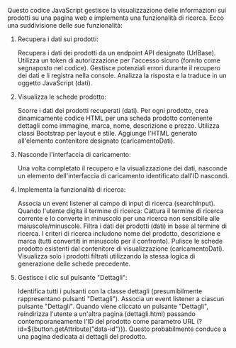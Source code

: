 Questo codice JavaScript gestisce la visualizzazione delle informazioni sui prodotti su una pagina web e implementa una funzionalità di ricerca. Ecco una suddivisione delle sue funzionalità:

1. Recupera i dati sui prodotti:

    Recupera i dati dei prodotti da un endpoint API designato (UrlBase).
    Utilizza un token di autorizzazione per l'accesso sicuro (fornito come segnaposto nel codice).
    Gestisce potenziali errori durante il recupero dei dati e li registra nella console.
    Analizza la risposta e la traduce in un oggetto JavaScript (dati).

2. Visualizza le schede prodotto:

    Scorre i dati dei prodotti recuperati (dati).
    Per ogni prodotto, crea dinamicamente codice HTML per una scheda prodotto contenente dettagli come immagine, marca, nome, descrizione e prezzo.
    Utilizza classi Bootstrap per layout e stile.
    Aggiunge l'HTML generato all'elemento contenitore designato (caricamentoDati).

3. Nasconde l'interfaccia di caricamento:

    Una volta completato il recupero e la visualizzazione dei dati, nasconde un elemento dell'interfaccia di caricamento identificato dall'ID nascondi.

4. Implementa la funzionalità di ricerca:

    Associa un event listener al campo di input di ricerca (searchInput).
    Quando l'utente digita il termine di ricerca:
        Cattura il termine di ricerca corrente e lo converte in minuscolo per una ricerca non sensibile alle maiuscole/minuscole.
        Filtra i dati dei prodotti (dati) in base al termine di ricerca. I criteri di ricerca includono nome del prodotto, descrizione e marca (tutti convertiti in minuscolo per il confronto).
        Pulisce le schede prodotto esistenti dal contenitore di visualizzazione (caricamentoDati).
        Visualizza solo i prodotti filtrati utilizzando la stessa logica di generazione delle schede precedente.

5. Gestisce i clic sul pulsante "Dettagli":

    Identifica tutti i pulsanti con la classe dettagli (presumibilmente rappresentano pulsanti "Dettagli").
    Associa un event listener a ciascun pulsante "Dettagli".
    Quando viene cliccato un pulsante "Dettagli", reindirizza l'utente a un'altra pagina (dettagli.html) passando contemporaneamente l'ID del prodotto come parametro URL (?id=${button.getAttribute("data-id")}). Questo probabilmente conduce a una pagina dedicata ai dettagli del prodotto.